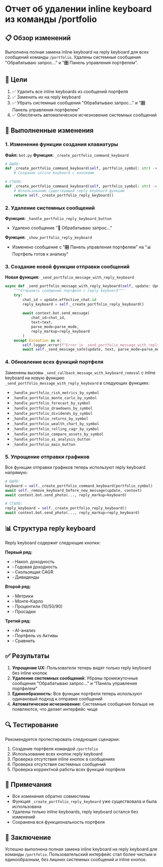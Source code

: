 # Отчет об удалении inline keyboard из команды /portfolio

## 📋 Обзор изменений

Выполнена полная замена inline keyboard на reply keyboard для всех сообщений команды `/portfolio`. Удалены системные сообщения "Обрабатываю запрос..." и "🎛️ Панель управления портфелем".

## 🎯 Цели

1. ✅ Удалить все inline keyboards из сообщений портфеля
2. ✅ Заменить их на reply keyboard
3. ✅ Убрать системные сообщения "Обрабатываю запрос..." и "🎛️ Панель управления портфелем"
4. ✅ Обеспечить автоматическое исчезновение системных сообщений

## 🔧 Выполненные изменения

### 1. Изменение функции создания клавиатуры

**Файл:** `bot.py`
**Функция:** `_create_portfolio_command_keyboard`

```python
# БЫЛО:
def _create_portfolio_command_keyboard(self, portfolio_symbol: str) -> InlineKeyboardMarkup:
    # Создание inline keyboard с кнопками

# СТАЛО:
def _create_portfolio_command_keyboard(self, portfolio_symbol: str) -> ReplyKeyboardMarkup:
    # Использование существующей reply keyboard функции
    return self._create_portfolio_reply_keyboard()
```

### 2. Удаление системных сообщений

**Функция:** `_handle_portfolio_reply_keyboard_button`
- Удалено сообщение "🔄 Обрабатываю запрос..."

**Функция:** `_show_portfolio_reply_keyboard`
- Изменено сообщение с "🎛️ Панель управления портфелем" на "📊 Портфель готов к анализу"

### 3. Создание новой функции отправки сообщений

**Новая функция:** `_send_portfolio_message_with_reply_keyboard`

```python
async def _send_portfolio_message_with_reply_keyboard(self, update: Update, context: ContextTypes.DEFAULT_TYPE, text: str, parse_mode: str = None):
    """Отправить сообщение портфеля с reply keyboard"""
    try:
        chat_id = update.effective_chat.id
        reply_keyboard = self._create_portfolio_reply_keyboard()
        
        await context.bot.send_message(
            chat_id=chat_id,
            text=text,
            parse_mode=parse_mode,
            reply_markup=reply_keyboard
        )
    except Exception as e:
        self.logger.error(f"Error in _send_portfolio_message_with_reply_keyboard: {e}")
        await self._send_message_safe(update, text, parse_mode=parse_mode)
```

### 4. Обновление всех функций портфеля

Заменены вызовы `_send_callback_message_with_keyboard_removal` с inline keyboard на новую функцию `_send_portfolio_message_with_reply_keyboard` в следующих функциях:

- `_handle_portfolio_risk_metrics_by_symbol`
- `_handle_portfolio_monte_carlo_by_symbol`
- `_handle_portfolio_forecast_by_symbol`
- `_handle_portfolio_drawdowns_by_symbol`
- `_handle_portfolio_dividends_by_symbol`
- `_handle_portfolio_returns_by_symbol`
- `_handle_portfolio_wealth_chart_by_symbol`
- `_handle_portfolio_rolling_cagr_by_symbol`
- `_handle_portfolio_compare_assets_by_symbol`
- `_handle_portfolio_ai_analysis_button`
- `_handle_portfolio_main_button`

### 5. Упрощение отправки графиков

Все функции отправки графиков теперь используют reply keyboard напрямую:

```python
# БЫЛО:
keyboard = self._create_portfolio_command_keyboard(portfolio_symbol)
await self._remove_keyboard_before_new_message(update, context)
await context.bot.send_photo(..., reply_markup=keyboard)

# СТАЛО:
reply_keyboard = self._create_portfolio_reply_keyboard()
await context.bot.send_photo(..., reply_markup=reply_keyboard)
```

## 📊 Структура reply keyboard

Reply keyboard содержит следующие кнопки:

**Первый ряд:**
- ▫️ Накоп. доходность
- ▫️ Годовая доходность
- ▫️ Скользящая CAGR
- ▫️ Дивиденды

**Второй ряд:**
- ▫️ Метрики
- ▫️ Монте-Карло
- ▫️ Процентили (10/50/90)
- ▫️ Просадки

**Третий ряд:**
- ▫️ AI-анализ
- ▫️ Портфель vs Активы
- ▫️ Сравнить

## ✅ Результаты

1. **Упрощение UX:** Пользователи теперь видят только reply keyboard без inline кнопок
2. **Удаление системных сообщений:** Убраны промежуточные сообщения "Обрабатываю запрос..." и "Панель управления портфелем"
3. **Единообразность:** Все функции портфеля теперь используют одинаковый подход к отправке сообщений
4. **Автоматическое исчезновение:** Системные сообщения больше не появляются, что делает интерфейс чище

## 🔍 Тестирование

Рекомендуется протестировать следующие сценарии:

1. Создание портфеля командой `/portfolio`
2. Использование всех кнопок reply keyboard
3. Проверка отсутствия inline кнопок в сообщениях
4. Проверка отсутствия системных сообщений
5. Проверка корректной работы всех функций портфеля

## 📝 Примечания

- Все изменения обратно совместимы
- Функция `_create_portfolio_reply_keyboard` уже существовала и была использована
- Удалены только inline keyboards, reply keyboard остался без изменений
- Сохранена вся функциональность портфеля

## 🎉 Заключение

Успешно выполнена полная замена inline keyboard на reply keyboard для команды `/portfolio`. Пользовательский интерфейс стал более чистым и единообразным, без лишних системных сообщений и inline кнопок.
